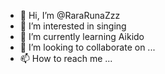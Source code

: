 - 👋 Hi, I’m @RaraRunaZzz
- 👀 I’m interested in singing
- 🌱 I’m currently learning Aikido
- 💞️ I’m looking to collaborate on ...
- 📫 How to reach me ...

<!---
RaraRunaZzz/RaraRunaZzz is a ✨ special ✨ repository because its `README.md` (this file) appears on your GitHub profile.
You can click the Preview link to take a look at your changes.
--->
